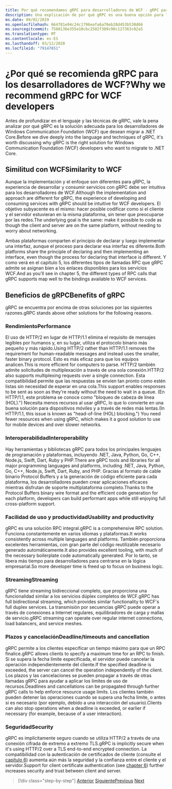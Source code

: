 ```yaml
---
title: Por qué recomendamos gRPC para desarrolladores de WCF - gRPC para desarrolladores de WCF
description: Una explicación de por qué gRPC es una buena opción para los desarrolladores de WCF que desean migrar a arquitecturas y plataformas modernas.
ms.date: 09/02/2019
ms.openlocfilehash: 664781e94c24c1796eafa6a70eb28d453b530d66
ms.sourcegitcommit: 7588136e355e10cbc2582f389c90c127363c02a5
ms.translationtype: MT
ms.contentlocale: es-ES
ms.lasthandoff: 03/12/2020
ms.locfileid: "79147651"
---
```

# <a name="why-we-recommend-grpc-for-wcf-developers"></a><span data-ttu-id="edc65-103">¿Por qué se recomienda gRPC para los desarrolladores de WCF?</span><span class="sxs-lookup"><span data-stu-id="edc65-103">Why we recommend gRPC for WCF developers</span></span>

<span data-ttu-id="edc65-104">Antes de profundizar en el lenguaje y las técnicas de gRPC, vale la pena analizar por qué gRPC es la solución adecuada para los desarrolladores de Windows Communication Foundation (WCF) que desean migrar a .NET Core.</span><span class="sxs-lookup"><span data-stu-id="edc65-104">Before we dive deeply into the language and techniques of gRPC, it's worth discussing why gRPC is the right solution for Windows Communication Foundation (WCF) developers who want to migrate to .NET Core.</span></span>

## <a name="similarity-to-wcf"></a><span data-ttu-id="edc65-105">Similitud con WCF</span><span class="sxs-lookup"><span data-stu-id="edc65-105">Similarity to WCF</span></span>

<span data-ttu-id="edc65-106">Aunque la implementación y el enfoque son diferentes para gRPC, la experiencia de desarrollar y consumir servicios con gRPC debe ser intuitiva para los desarrolladores de WCF.</span><span class="sxs-lookup"><span data-stu-id="edc65-106">Although the implementation and approach are different for gRPC, the experience of developing and consuming services with gRPC should be intuitive for WCF developers.</span></span> <span data-ttu-id="edc65-107">El objetivo subyacente es el mismo: hacer posible codificar como si el cliente y el servidor estuvieran en la misma plataforma, sin tener que preocuparse por las redes.</span><span class="sxs-lookup"><span data-stu-id="edc65-107">The underlying goal is the same: make it possible to code as though the client and server are on the same platform, without needing to worry about networking.</span></span>

<span data-ttu-id="edc65-108">Ambas plataformas comparten el principio de declarar y luego implementar una interfaz, aunque el proceso para declarar esa interfaz es diferente.</span><span class="sxs-lookup"><span data-stu-id="edc65-108">Both platforms share the principle of declaring and then implementing an interface, even though the process for declaring that interface is different.</span></span> <span data-ttu-id="edc65-109">Y como verá en el capítulo 5, los diferentes tipos de llamadas RPC que gRPC admite se asignan bien a los enlaces disponibles para los servicios WCF.</span><span class="sxs-lookup"><span data-stu-id="edc65-109">And as you'll see in chapter 5, the different types of RPC calls that gRPC supports map well to the bindings available to WCF services.</span></span>

## <a name="benefits-of-grpc"></a><span data-ttu-id="edc65-110">Beneficios de gRPC</span><span class="sxs-lookup"><span data-stu-id="edc65-110">Benefits of gRPC</span></span>

<span data-ttu-id="edc65-111">gRPC se encuentra por encima de otras soluciones por las siguientes razones.</span><span class="sxs-lookup"><span data-stu-id="edc65-111">gRPC stands above other solutions for the following reasons.</span></span>

### <a name="performance"></a><span data-ttu-id="edc65-112">Rendimiento</span><span class="sxs-lookup"><span data-stu-id="edc65-112">Performance</span></span>

<span data-ttu-id="edc65-113">El uso de HTTP/2 en lugar de HTTP/1.1 elimina el requisito de mensajes legibles por humanos y, en su lugar, utiliza el protocolo binario más pequeño y más rápido.</span><span class="sxs-lookup"><span data-stu-id="edc65-113">Using HTTP/2 rather than HTTP/1.1 removes the requirement for human-readable messages and instead uses the smaller, faster binary protocol.</span></span> <span data-ttu-id="edc65-114">Esto es más eficaz para que los equipos analicen.</span><span class="sxs-lookup"><span data-stu-id="edc65-114">This is more efficient for computers to parse.</span></span> <span data-ttu-id="edc65-115">HTTP/2 también admite solicitudes de multiplexación a través de una sola conexión.</span><span class="sxs-lookup"><span data-stu-id="edc65-115">HTTP/2 also supports multiplexing requests over a single connection.</span></span> <span data-ttu-id="edc65-116">Esta compatibilidad permite que las respuestas se envíen tan pronto como estén listas sin necesidad de esperar en una cola.</span><span class="sxs-lookup"><span data-stu-id="edc65-116">This support enables responses to be sent as soon as they're ready without the need to wait in a queue.</span></span> <span data-ttu-id="edc65-117">(En HTTP/1.1, este problema se conoce como "bloqueo de cabeza de línea (HOL).") Necesita menos recursos al usar gRPC, lo que lo convierte en una buena solución para dispositivos móviles y a través de redes más lentas.</span><span class="sxs-lookup"><span data-stu-id="edc65-117">(In HTTP/1.1, this issue is known as "head-of-line (HOL) blocking.") You need fewer resources when using gRPC, which makes it a good solution to use for mobile devices and over slower networks.</span></span>

### <a name="interoperability"></a><span data-ttu-id="edc65-118">Interoperabilidad</span><span class="sxs-lookup"><span data-stu-id="edc65-118">Interoperability</span></span>

<span data-ttu-id="edc65-119">Hay herramientas y bibliotecas gRPC para todos los principales lenguajes de programación y plataformas, incluyendo .NET, Java, Python, Go, C++, Node.js, Swift, Dart, Ruby y PHP.</span><span class="sxs-lookup"><span data-stu-id="edc65-119">There are gRPC tools and libraries for all major programming languages and platforms, including .NET, Java, Python, Go, C++, Node.js, Swift, Dart, Ruby, and PHP.</span></span> <span data-ttu-id="edc65-120">Gracias al formato de cable binario Protocol Buffers y a la generación de código eficiente para cada plataforma, los desarrolladores pueden crear aplicaciones eficaces mientras disfrutan de soporte multiplataforma completo.</span><span class="sxs-lookup"><span data-stu-id="edc65-120">Thanks to the Protocol Buffers binary wire format and the efficient code generation for each platform, developers can build performant apps while still enjoying full cross-platform support.</span></span>

### <a name="usability-and-productivity"></a><span data-ttu-id="edc65-121">Facilidad de uso y productividad</span><span class="sxs-lookup"><span data-stu-id="edc65-121">Usability and productivity</span></span>

<span data-ttu-id="edc65-122">gRPC es una solución RPC integral.</span><span class="sxs-lookup"><span data-stu-id="edc65-122">gRPC is a comprehensive RPC solution.</span></span> <span data-ttu-id="edc65-123">Funciona constantemente en varios idiomas y plataformas.</span><span class="sxs-lookup"><span data-stu-id="edc65-123">It works consistently across multiple languages and platforms.</span></span> <span data-ttu-id="edc65-124">También proporciona excelentes herramientas, con gran parte del código reutilizable necesario generado automáticamente.</span><span class="sxs-lookup"><span data-stu-id="edc65-124">It also provides excellent tooling, with much of the necessary boilerplate code automatically generated.</span></span> <span data-ttu-id="edc65-125">Por lo tanto, se libera más tiempo para desarrolladores para centrarse en la lógica empresarial.</span><span class="sxs-lookup"><span data-stu-id="edc65-125">So more developer time is freed up to focus on business logic.</span></span>

### <a name="streaming"></a><span data-ttu-id="edc65-126">Streaming</span><span class="sxs-lookup"><span data-stu-id="edc65-126">Streaming</span></span>

<span data-ttu-id="edc65-127">gRPC tiene streaming bidireccional completo, que proporciona una funcionalidad similar a los servicios dúplex completos de WCF.</span><span class="sxs-lookup"><span data-stu-id="edc65-127">gRPC has full bidirectional streaming, which provides similar functionality to WCF's full duplex services.</span></span> <span data-ttu-id="edc65-128">La transmisión por secuencias gRPC puede operar a través de conexiones a Internet regulares, equilibradores de carga y mallas de servicio.</span><span class="sxs-lookup"><span data-stu-id="edc65-128">gRPC streaming can operate over regular internet connections, load balancers, and service meshes.</span></span>

### <a name="deadlinetimeouts-and-cancellation"></a><span data-ttu-id="edc65-129">Plazos y cancelación</span><span class="sxs-lookup"><span data-stu-id="edc65-129">Deadline/timeouts and cancellation</span></span>

<span data-ttu-id="edc65-130">gRPC permite a los clientes especificar un tiempo máximo para que un RPC finalice.</span><span class="sxs-lookup"><span data-stu-id="edc65-130">gRPC allows clients to specify a maximum time for an RPC to finish.</span></span> <span data-ttu-id="edc65-131">Si se supera la fecha límite especificada, el servidor puede cancelar la operación independientemente del cliente.</span><span class="sxs-lookup"><span data-stu-id="edc65-131">If the specified deadline is exceeded, the server can cancel the operation independently of the client.</span></span> <span data-ttu-id="edc65-132">Los plazos y las cancelaciones se pueden propagar a través de otras llamadas gRPC para ayudar a aplicar los límites de uso de recursos.</span><span class="sxs-lookup"><span data-stu-id="edc65-132">Deadlines and cancellations can be propagated through further gRPC calls to help enforce resource usage limits.</span></span> <span data-ttu-id="edc65-133">Los clientes también pueden detener las operaciones cuando se supera una fecha límite, o antes si es necesario (por ejemplo, debido a una interacción del usuario).</span><span class="sxs-lookup"><span data-stu-id="edc65-133">Clients can also stop operations when a deadline is exceeded, or earlier if necessary (for example, because of a user interaction).</span></span>

### <a name="security"></a><span data-ttu-id="edc65-134">Seguridad</span><span class="sxs-lookup"><span data-stu-id="edc65-134">Security</span></span>

<span data-ttu-id="edc65-135">gRPC es implícitamente seguro cuando se utiliza HTTP/2 a través de una conexión cifrada de extremo a extremo TLS.</span><span class="sxs-lookup"><span data-stu-id="edc65-135">gRPC is implicitly secure when it's using HTTP/2 over a TLS end-to-end encrypted connection.</span></span> <span data-ttu-id="edc65-136">La compatibilidad con la autenticación de certificados de cliente (consulte el [capítulo 6](security.md)) aumenta aún más la seguridad y la confianza entre el cliente y el servidor.</span><span class="sxs-lookup"><span data-stu-id="edc65-136">Support for client certificate authentication (see [chapter 6](security.md)) further increases security and trust between client and server.</span></span>

>[!div class="step-by-step"]
><span data-ttu-id="edc65-137">[Anterior](network-protocols.md)
>[Siguiente](protocol-buffers.md)</span><span class="sxs-lookup"><span data-stu-id="edc65-137">[Previous](network-protocols.md)
[Next](protocol-buffers.md)</span></span>
